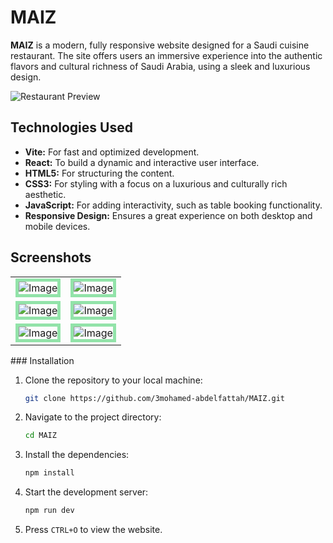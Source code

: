 # MAIZ


**MAIZ** is a modern, fully responsive website designed for a Saudi cuisine restaurant. The site offers users an immersive experience into the authentic flavors and cultural richness of Saudi Arabia, using a sleek and luxurious design.


![Restaurant Preview](https://github.com/user-attachments/assets/a568f704-aaa9-455e-b922-c0fa586020ec)


## Technologies Used

- **Vite:** For fast and optimized development.
- **React:** To build a dynamic and interactive user interface.
- **HTML5:** For structuring the content.
- **CSS3:** For styling with a focus on a luxurious and culturally rich aesthetic.
- **JavaScript:** For adding interactivity, such as table booking functionality.
- **Responsive Design:** Ensures a great experience on both desktop and mobile devices.

 ## Screenshots

 <table align="center">
  <tr>
    <td><img src="https://github.com/user-attachments/assets/e21cf3db-336c-4df3-b790-1ebdf15a86de" alt="Image"  style="border: 5px solid #92E3A9;"/></td>
    <td><img src="https://github.com/user-attachments/assets/ebb0bd48-0c86-481a-a5b8-890748155949" alt="Image"  style="border: 5px solid #92E3A9;"/></td>
  </tr>
  <tr>
    <td><img src="https://github.com/user-attachments/assets/2355522c-b2ff-4fd3-9869-b16a73b90cf5" alt="Image"  style="border: 5px solid #92E3A9;"/></td>
    <td><img src="https://github.com/user-attachments/assets/8877fc18-2e36-4fe1-85bf-86909a66ef1f" alt="Image"  style="border: 5px solid #92E3A9;"/></td>
  </tr>
  <tr>
    <td><img src="https://github.com/user-attachments/assets/ac2dd0fd-16c4-468d-bdc5-1a6806529a19" alt="Image"  style="border: 5px solid #92E3A9;"/></td>
    <td><img src="https://github.com/user-attachments/assets/d6b4777c-06e9-48cd-bbd6-fc3772419504" alt="Image"  style="border: 5px solid #92E3A9;"/></td>
  </tr>
</table>
### Installation

1. Clone the repository to your local machine:
   ```bash
   git clone https://github.com/3mohamed-abdelfattah/MAIZ.git
   ```
2. Navigate to the project directory:
   ```bash
   cd MAIZ
   ```
3. Install the dependencies:
   ```bash
   npm install
   ```
4. Start the development server:
   ```bash
   npm run dev
   ```
5. Press `CTRL+O` to view the website.

